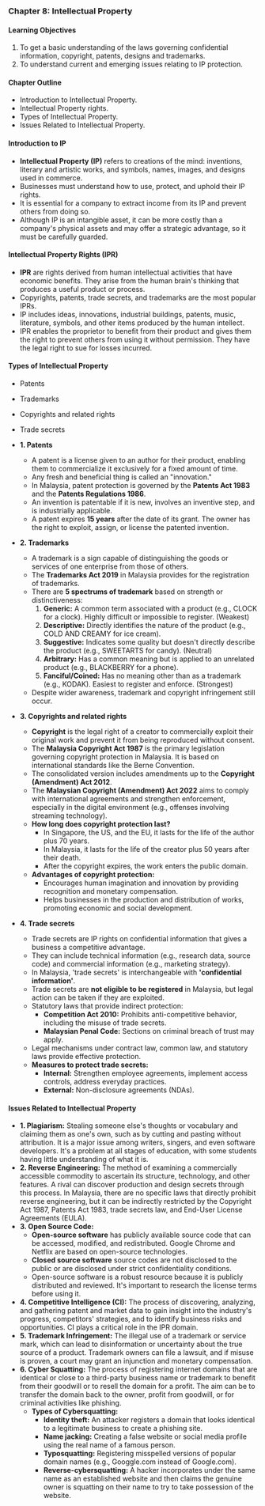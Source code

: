 
### Chapter 8: Intellectual Property

#### **Learning Objectives**
1.  To get a basic understanding of the laws governing confidential information, copyright, patents, designs and trademarks.
2.  To understand current and emerging issues relating to IP protection.

#### **Chapter Outline**
*   Introduction to Intellectual Property.
*   Intellectual Property rights.
*   Types of Intellectual Property.
*   Issues Related to Intellectual Property.

#### **Introduction to IP**
*   **Intellectual Property (IP)** refers to creations of the mind: inventions, literary and artistic works, and symbols, names, images, and designs used in commerce.
*   Businesses must understand how to use, protect, and uphold their IP rights.
*   It is essential for a company to extract income from its IP and prevent others from doing so.
*   Although IP is an intangible asset, it can be more costly than a company's physical assets and may offer a strategic advantage, so it must be carefully guarded.

#### **Intellectual Property Rights (IPR)**
*   **IPR** are rights derived from human intellectual activities that have economic benefits. They arise from the human brain's thinking that produces a useful product or process.
*   Copyrights, patents, trade secrets, and trademarks are the most popular IPRs.
*   IP includes ideas, innovations, industrial buildings, patents, music, literature, symbols, and other items produced by the human intellect.
*   IPR enables the proprietor to benefit from their product and gives them the right to prevent others from using it without permission. They have the legal right to sue for losses incurred.

#### **Types of Intellectual Property**
*   Patents
*   Trademarks
*   Copyrights and related rights
*   Trade secrets

*   **1. Patents**
    *   A patent is a license given to an author for their product, enabling them to commercialize it exclusively for a fixed amount of time.
    *   Any fresh and beneficial thing is called an "innovation."
    *   In Malaysia, patent protection is governed by the **Patents Act 1983** and the **Patents Regulations 1986**.
    *   An invention is patentable if it is new, involves an inventive step, and is industrially applicable.
    *   A patent expires **15 years** after the date of its grant. The owner has the right to exploit, assign, or license the patented invention.

*   **2. Trademarks**
    *   A trademark is a sign capable of distinguishing the goods or services of one enterprise from those of others.
    *   The **Trademarks Act 2019** in Malaysia provides for the registration of trademarks.
    *   There are **5 spectrums of trademark** based on strength or distinctiveness:
        1.  **Generic:** A common term associated with a product (e.g., CLOCK for a clock). Highly difficult or impossible to register. (Weakest)
        2.  **Descriptive:** Directly identifies the nature of the product (e.g., COLD AND CREAMY for ice cream).
        3.  **Suggestive:** Indicates some quality but doesn't directly describe the product (e.g., SWEETARTS for candy). (Neutral)
        4.  **Arbitrary:** Has a common meaning but is applied to an unrelated product (e.g., BLACKBERRY for a phone).
        5.  **Fanciful/Coined:** Has no meaning other than as a trademark (e.g., KODAK). Easiest to register and enforce. (Strongest)
    *   Despite wider awareness, trademark and copyright infringement still occur.

*   **3. Copyrights and related rights**
    *   **Copyright** is the legal right of a creator to commercially exploit their original work and prevent it from being reproduced without consent.
    *   The **Malaysia Copyright Act 1987** is the primary legislation governing copyright protection in Malaysia. It is based on international standards like the Berne Convention.
    *   The consolidated version includes amendments up to the **Copyright (Amendment) Act 2012**.
    *   The **Malaysian Copyright (Amendment) Act 2022** aims to comply with international agreements and strengthen enforcement, especially in the digital environment (e.g., offenses involving streaming technology).
    *   **How long does copyright protection last?**
        *   In Singapore, the US, and the EU, it lasts for the life of the author plus 70 years.
        *   In Malaysia, it lasts for the life of the creator plus 50 years after their death.
        *   After the copyright expires, the work enters the public domain.
    *   **Advantages of copyright protection:**
        *   Encourages human imagination and innovation by providing recognition and monetary compensation.
        *   Helps businesses in the production and distribution of works, promoting economic and social development.

*   **4. Trade secrets**
    *   Trade secrets are IP rights on confidential information that gives a business a competitive advantage.
    *   They can include technical information (e.g., research data, source code) and commercial information (e.g., marketing strategy).
    *   In Malaysia, 'trade secrets' is interchangeable with **'confidential information'**.
    *   Trade secrets are **not eligible to be registered** in Malaysia, but legal action can be taken if they are exploited.
    *   Statutory laws that provide indirect protection:
        *   **Competition Act 2010:** Prohibits anti-competitive behavior, including the misuse of trade secrets.
        *   **Malaysian Penal Code:** Sections on criminal breach of trust may apply.
    *   Legal mechanisms under contract law, common law, and statutory laws provide effective protection.
    *   **Measures to protect trade secrets:**
        *   **Internal:** Strengthen employee agreements, implement access controls, address everyday practices.
        *   **External:** Non-disclosure agreements (NDAs).

#### **Issues Related to Intellectual Property**
*   **1. Plagiarism:** Stealing someone else's thoughts or vocabulary and claiming them as one's own, such as by cutting and pasting without attribution. It is a major issue among writers, singers, and even software developers. It's a problem at all stages of education, with some students having little understanding of what it is.
*   **2. Reverse Engineering:** The method of examining a commercially accessible commodity to ascertain its structure, technology, and other features. A rival can discover production and design secrets through this process. In Malaysia, there are no specific laws that directly prohibit reverse engineering, but it can be indirectly restricted by the Copyright Act 1987, Patents Act 1983, trade secrets law, and End-User License Agreements (EULA).
*   **3. Open Source Code:**
    *   **Open-source software** has publicly available source code that can be accessed, modified, and redistributed. Google Chrome and Netflix are based on open-source technologies.
    *   **Closed source software** source codes are not disclosed to the public or are disclosed under strict confidentiality conditions.
    *   Open-source software is a robust resource because it is publicly distributed and reviewed. It's important to research the license terms before using it.
*   **4. Competitive Intelligence (CI):** The process of discovering, analyzing, and gathering patent and market data to gain insight into the industry's progress, competitors' strategies, and to identify business risks and opportunities. CI plays a critical role in the IPR domain.
*   **5. Trademark Infringement:** The illegal use of a trademark or service mark, which can lead to disinformation or uncertainty about the true source of a product. Trademark owners can file a lawsuit, and if misuse is proven, a court may grant an injunction and monetary compensation.
*   **6. Cyber Squatting:** The process of registering internet domains that are identical or close to a third-party business name or trademark to benefit from their goodwill or to resell the domain for a profit. The aim can be to transfer the domain back to the owner, profit from goodwill, or for criminal activities like phishing.
    *   **Types of Cybersquatting:**
        *   **Identity theft:** An attacker registers a domain that looks identical to a legitimate business to create a phishing site.
        *   **Name jacking:** Creating a false website or social media profile using the real name of a famous person.
        *   **Typosquatting:** Registering misspelled versions of popular domain names (e.g., Googgle.com instead of Google.com).
        *   **Reverse-cybersquatting:** A hacker incorporates under the same name as an established website and then claims the genuine owner is squatting on their name to try to take possession of the website.

